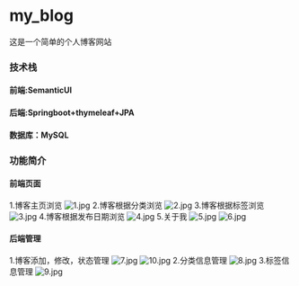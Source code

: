 # my_blog
这是一个简单的个人博客网站
### 技术栈
#### 前端:SemanticUI
#### 后端:Springboot+thymeleaf+JPA
#### 数据库：MySQL
### 功能简介
#### 前端页面
1.博客主页浏览
![1.jpg](https://github.com/MasterYiQaQ/my_blog/blob/master/image/1.jpg)
2.博客根据分类浏览
![2.jpg](https://github.com/MasterYiQaQ/my_blog/blob/master/image/2.jpg)
3.博客根据标签浏览
![3.jpg](https://github.com/MasterYiQaQ/my_blog/blob/master/image/3.jpg)
4.博客根据发布日期浏览
![4.jpg](https://github.com/MasterYiQaQ/my_blog/blob/master/image/4.jpg)
5.关于我
![5.jpg](https://github.com/MasterYiQaQ/my_blog/blob/master/image/5.jpg)
![6.jpg](https://github.com/MasterYiQaQ/my_blog/blob/master/image/6.jpg)
#### 后端管理
1.博客添加，修改，状态管理
![7.jpg](https://github.com/MasterYiQaQ/my_blog/blob/master/image/7.jpg)
![10.jpg](https://github.com/MasterYiQaQ/my_blog/blob/master/image/10.jpg)
2.分类信息管理
![8.jpg](https://github.com/MasterYiQaQ/my_blog/blob/master/image/8.jpg)
3.标签信息管理
![9.jpg](https://github.com/MasterYiQaQ/my_blog/blob/master/image/9.jpg)
